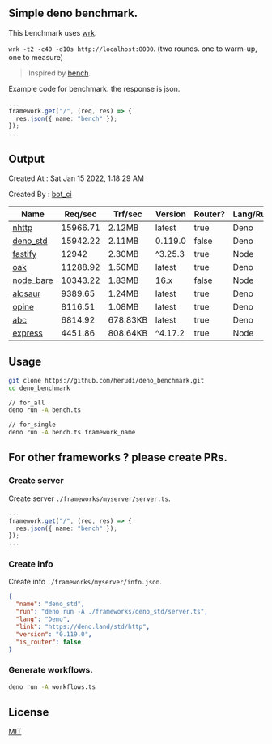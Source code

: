 ## Simple deno benchmark.
This benchmark uses [wrk](https://github.com/wg/wrk).

`wrk -t2 -c40 -d10s http://localhost:8000`. (two rounds. one to warm-up, one to measure)

> Inspired by [bench](https://github.com/denosaurs/bench).

Example code for benchmark. the response is json.
```ts
...
framework.get("/", (req, res) => {
  res.json({ name: "bench" });
});
...
```

## Output
Created At : Sat Jan 15 2022, 1:18:29 AM

Created By : [bot_ci](https://github.com/herudi/deno_benchmarks/commits?author=github-actions%5Bbot%5D)

|Name|Req/sec|Trf/sec|Version|Router?|Lang/Runtime|
|----|----|----|----|----|----|
|[nhttp](https://github.com/nhttp/nhttp)|15966.71|2.12MB|latest|true|Deno|
|[deno_std](https://deno.land/std/http)|15942.22|2.11MB|0.119.0|false|Deno|
|[fastify](https://github.com/fastify/fastify)|12942|2.30MB|^3.25.3|true|Node|
|[oak](https://github.com/oakserver/oak)|11288.92|1.50MB|latest|true|Deno|
|[node_bare](https://nodejs.org)|10343.22|1.83MB|16.x|false|Node|
|[alosaur](https://github.com/alosaur/alosaur)|9389.65|1.24MB|latest|true|Deno|
|[opine](https://github.com/cmorten/opine)|8116.51|1.08MB|latest|true|Deno|
|[abc](https://deno.land/x/abc)|6814.92|678.83KB|latest|true|Deno|
|[express](https://github.com/expressjs/express)|4451.86|808.64KB|^4.17.2|true|Node|


## Usage
```bash
git clone https://github.com/herudi/deno_benchmark.git
cd deno_benchmark

// for_all
deno run -A bench.ts

// for_single
deno run -A bench.ts framework_name
```
## For other frameworks ? please create PRs.
### Create server
Create server `./frameworks/myserver/server.ts`.
```ts
...
framework.get("/", (req, res) => {
  res.json({ name: "bench" });
});
...
```
### Create info
Create info `./frameworks/myserver/info.json`.
```json
{
  "name": "deno_std",
  "run": "deno run -A ./frameworks/deno_std/server.ts",
  "lang": "Deno",
  "link": "https://deno.land/std/http",
  "version": "0.119.0",
  "is_router": false
}
```
### Generate workflows.
```bash
deno run -A workflows.ts
```
## License

[MIT](LICENSE)

